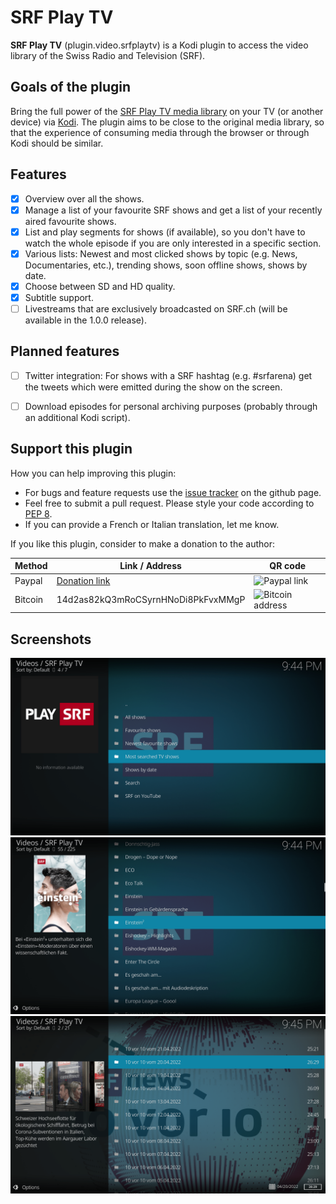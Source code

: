 # SRF Play TV

**SRF Play TV** (plugin.video.srfplaytv) is a Kodi plugin to access the video library of the Swiss Radio and Television (SRF).

## Goals of the plugin
Bring the full power of the [SRF Play TV media library](https://www.srf.ch/play/tv) on your TV (or another device) via [Kodi](https://kodi.tv/). The plugin aims to be close to the original media library, so that the experience of consuming media through the browser or through Kodi should be similar.

## Features
 - [x] Overview over all the shows.
 - [x] Manage a list of your favourite SRF shows and get a list of your recently aired favourite shows.
 - [x] List and play segments for shows (if available), so you don't have to watch the whole episode if you are only interested in a specific section.
 - [x] Various lists: Newest and most clicked shows by topic (e.g. News, Documentaries, etc.), trending shows, soon offline shows, shows by date. 
 - [x] Choose between SD and HD quality.
 - [x] Subtitle support.
 - [ ] Livestreams that are exclusively broadcasted on SRF.ch (will be available in the 1.0.0 release).

## Planned features
 - [ ] Twitter integration: For shows with a SRF hashtag (e.g. #srfarena) get the tweets which were emitted during the show on the screen.
 - [ ] Download episodes for personal archiving purposes (probably through an additional Kodi script).


## Support this plugin
How you can help improving this plugin:
 - For bugs and feature requests use the [issue tracker](https://github.com/goggle/plugin.video.srfplaytv/issues) on the github page.
 - Feel free to submit a pull request. Please style your code according to [PEP 8](https://www.python.org/dev/peps/pep-0008/).
 - If you can provide a French or Italian translation, let me know.

If you like this plugin, consider to make a donation to the author:

| Method | Link / Address | QR code |
| --- | --- | --- |
| Paypal | [Donation link](https://www.paypal.com/cgi-bin/webscr?cmd=_s-xclick&hosted_button_id=ZXAFRHTZGRARS) | ![Paypal link](https://raw.githubusercontent.com/goggle/plugin.video.srfplaytv/e62b52bb394eeee98c929895005bbc33e6028770/paypal.png) |
| Bitcoin | 14d2as82kQ3mRoCSyrnHNoDi8PkFvxMMgP | ![Bitcoin address](https://raw.githubusercontent.com/goggle/plugin.video.srfplaytv/af1c696004d9b42c730dc55f7e66596ec3521b99/bitcoin.png) |


## Screenshots
![Main menu](https://raw.githubusercontent.com/goggle/plugin.video.srfplaytv/master/resources/screenshot-01.png)
![A list menu](https://raw.githubusercontent.com/goggle/plugin.video.srfplaytv/master/resources/screenshot-02.png)
![Episode information](https://raw.githubusercontent.com/goggle/plugin.video.srfplaytv/master/resources/screenshot-03.png)